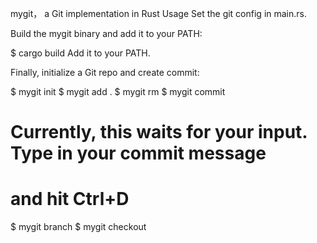mygit， a Git implementation in Rust
Usage
Set the git config in main.rs.

Build the mygit binary and add it to your PATH:

$ cargo build
Add it to your PATH.

Finally, initialize a Git repo and create commit:

$ mygit init
$ mygit add .
$ mygit rm
$ mygit commit
# Currently, this waits for your input. Type in your commit message
# and hit Ctrl+D
$ mygit branch
$ mygit checkout
